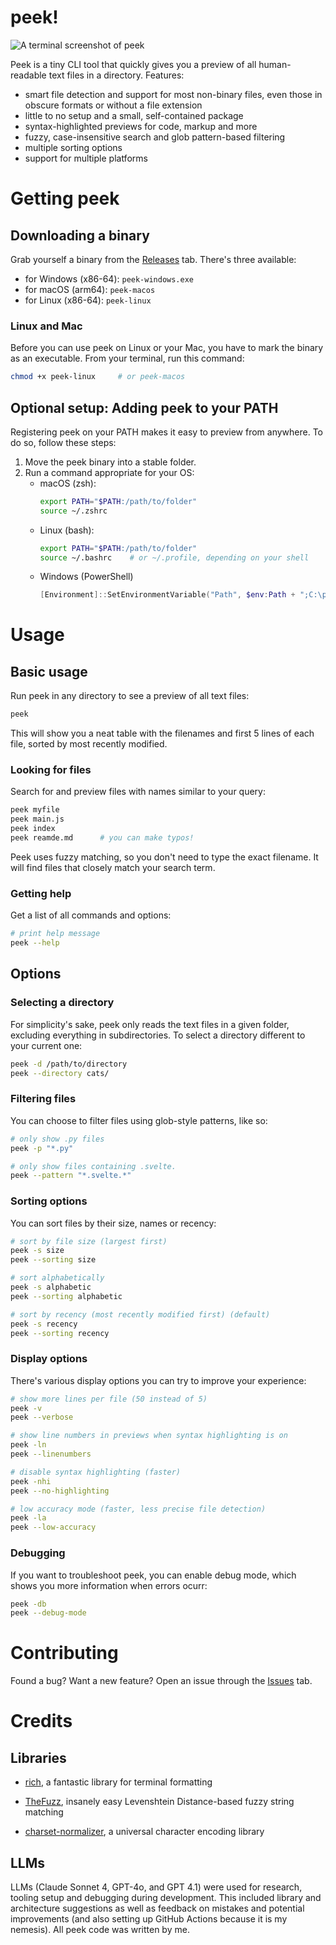 ﻿# peek!

![A terminal screenshot of peek](https://i.imgur.com/YA5YSOk.png)

Peek is a tiny CLI tool that quickly gives you a preview of all human-readable
text files in a directory. Features:
- smart file detection and support for most non-binary files, even those in obscure formats or 
without a file extension 
- little to no setup and a small, self-contained package
- syntax-highlighted previews for code, markup and more 
- fuzzy, case-insensitive search and glob pattern-based filtering
- multiple sorting options
- support for multiple platforms


# Getting peek

## Downloading a binary

Grab yourself a binary from the [Releases](https://github.com/hs7t/peek/releases/) 
tab. There's three available:

- for Windows (x86-64): `peek-windows.exe`
- for macOS (arm64): `peek-macos`
- for Linux (x86-64): `peek-linux`

### Linux and Mac

Before you can use peek on Linux or your Mac, you have to mark the
binary as an executable. From your terminal, run this command:
```bash
chmod +x peek-linux     # or peek-macos
```

## Optional setup: Adding peek to your PATH

Registering peek on your PATH makes it easy to preview from anywhere. To
do so, follow these steps:

1. Move the peek binary into a stable folder.
2. Run a command appropriate for your OS:
    - macOS (zsh):
        ```bash
        export PATH="$PATH:/path/to/folder"
        source ~/.zshrc
        ```
    - Linux (bash):
        ```bash
        export PATH="$PATH:/path/to/folder"
        source ~/.bashrc    # or ~/.profile, depending on your shell
        ```
    - Windows (PowerShell)
        ```powershell
        [Environment]::SetEnvironmentVariable("Path", $env:Path + ";C:\path\to\folder", "User")
        ```

# Usage

## Basic usage

Run peek in any directory to see a preview of all text files:

```bash
peek
```

This will show you a neat table with the filenames and first 5 lines
of each file, sorted by most recently modified.

### Looking for files

Search for and preview files with names similar to your query:

```bash
peek myfile
peek main.js
peek index
peek reamde.md      # you can make typos!
```

Peek uses fuzzy matching, so you don't need to type the exact filename.
It will find files that closely match your search term.

### Getting help  

Get a list of all commands and options:

```bash
# print help message
peek --help
```

## Options

### Selecting a directory
For simplicity's sake, peek only reads the text files in a given folder, 
excluding everything in subdirectories. To select a directory different to 
your current one:

```bash
peek -d /path/to/directory
peek --directory cats/
```

### Filtering files

You can choose to filter files using glob-style patterns, like so:

```bash
# only show .py files
peek -p "*.py"

# only show files containing .svelte.
peek --pattern "*.svelte.*"

```

### Sorting options

You can sort files by their size, names or recency:

```bash
# sort by file size (largest first)
peek -s size
peek --sorting size

# sort alphabetically
peek -s alphabetic
peek --sorting alphabetic

# sort by recency (most recently modified first) (default)
peek -s recency
peek --sorting recency
```

### Display options

There's various display options you can try to improve your
experience:

```bash
# show more lines per file (50 instead of 5)
peek -v
peek --verbose

# show line numbers in previews when syntax highlighting is on
peek -ln
peek --linenumbers

# disable syntax highlighting (faster)
peek -nhi
peek --no-highlighting

# low accuracy mode (faster, less precise file detection)
peek -la
peek --low-accuracy
```
### Debugging
If you want to troubleshoot peek, you can enable debug mode, which
shows you more information when errors ocurr:

```bash
peek -db
peek --debug-mode
```
# Contributing
Found a bug? Want a new feature? Open an issue through the [Issues](https://github.com/hs7t/peek/issues) tab.

# Credits

## Libraries
- [rich](https://github.com/Textualize/rich/), a fantastic library for terminal
formatting

- [TheFuzz](https://github.com/seatgeek/thefuzz), insanely easy Levenshtein Distance-based
fuzzy string matching

- [charset-normalizer](https://github.com/jawah/charset_normalizer), a universal character
encoding library

## LLMs
LLMs (Claude Sonnet 4, GPT-4o, and GPT 4.1) were used for research, tooling setup
and debugging during development. This included library and architecture suggestions
as well as feedback on mistakes and potential improvements (and also setting up GitHub Actions
because it is my nemesis). All peek code was written by me.